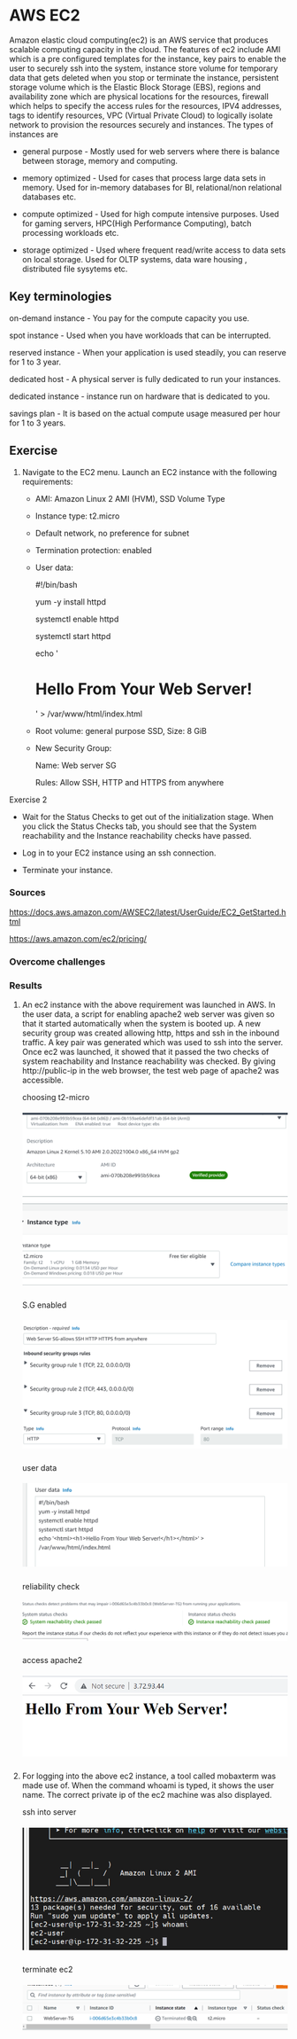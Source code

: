 #  AWS EC2

Amazon elastic cloud computing(ec2) is an AWS service that produces scalable computing capacity in the cloud. The features of ec2 include AMI which is a pre configured templates for the instance, key pairs to enable the user to securely ssh into the system, instance store volume for temporary data that gets deleted when you stop or terminate the instance, persistent storage volume which is the Elastic Block Storage (EBS), regions and availability zone which are physical locations for the resources, firewall which helps to specify the access rules for the resources, IPV4 addresses, tags to identify resources, VPC (Virtual Private Cloud) to logically isolate network to provision the resources securely and instances. The types of instances are

- general purpose - Mostly used for web servers where there is balance between storage, memory and computing.

- memory optimized - Used for cases that process large data sets in memory. Used for in-memory databases for BI, relational/non relational databases etc.

- compute optimized - Used for high compute intensive purposes. Used for gaming servers, HPC(High Performance Computing), batch processing workloads etc.

- storage optimized - Used where frequent read/write access to data sets on local storage. Used for OLTP systems, data ware housing , distributed file sysytems etc.


## Key terminologies

on-demand instance - You pay for the compute capacity you use.

spot instance - Used when you have workloads that can be interrupted.

reserved instance - When your application is used steadily, you can reserve for 1 to 3 year.

dedicated host - A physical server is fully dedicated to run your instances. 

dedicated instance - instance run on hardware that is dedicated to you.

savings plan - It is based on the actual compute usage measured per hour for 1 to 3 years. 


## Exercise
1. Navigate to the EC2 menu. Launch an EC2 instance with the following requirements:

    - AMI: Amazon Linux 2 AMI (HVM), SSD Volume Type

    - Instance type: t2.micro

    - Default network, no preference for subnet

    - Termination protection: enabled

    - User data:

        #!/bin/bash

        yum -y install httpd

        systemctl enable httpd

        systemctl start httpd

        echo '<html><h1>Hello From Your Web Server!</h1></html>' > /var/www/html/index.html

    - Root volume: general purpose SSD, Size: 8 GiB

    - New Security Group:

        Name: Web server SG

        Rules: Allow SSH, HTTP and HTTPS from anywhere

Exercise 2

- Wait for the Status Checks to get out of the initialization stage. When you click the Status Checks tab, you should see that the System reachability and the Instance reachability checks have passed.

- Log in to your EC2 instance using an ssh connection. 

- Terminate your instance.
 
### Sources

https://docs.aws.amazon.com/AWSEC2/latest/UserGuide/EC2_GetStarted.html

https://aws.amazon.com/ec2/pricing/

### Overcome challenges

### Results
1) An ec2 instance with the above requirement was launched in AWS. In the user data, a script for enabling apache2 web server was given so that it started automatically when the system is booted up. A new security group was created allowing http, https and ssh in the inbound traffic. A key pair was generated which was used to ssh into the server. Once ec2 was launched, it showed that it passed the two checks of system reachability and Instance reachability was checked. By giving http://public-ip in the web browser, the test web page of apache2 was accessible.

    choosing t2-micro 
    ##### ![AWS-05-01](https://github.com/Techgrounds-Cloud-9/cloud-9-jsm-1985/blob/main/00_includes/Week-05/AWS-06/01-AMI-t2-micro.PNG)


    S.G enabled
    ##### ![AWS-05-02](https://github.com/Techgrounds-Cloud-9/cloud-9-jsm-1985/blob/main/00_includes/Week-05/AWS-06/02-C2-SG.PNG)


    user data
    ##### ![AWS-05-03](https://github.com/Techgrounds-Cloud-9/cloud-9-jsm-1985/blob/main/00_includes/Week-05/AWS-06/03-Userdata.PNG)


    reliability check 
    ##### ![AWS-05-04](https://github.com/Techgrounds-Cloud-9/cloud-9-jsm-1985/blob/main/00_includes/Week-05/AWS-06/04-ec2-reliabilityChecks.PNG)


    access apache2
    ##### ![AWS-05-05](https://github.com/Techgrounds-Cloud-9/cloud-9-jsm-1985/blob/main/00_includes/Week-05/AWS-06/05-Apache2Access.PNG)


2) For logging into the above ec2 instance, a tool called mobaxterm was made use of. When the command whoami is typed, it shows the user name. The correct private ip of the ec2 machine was also displayed.

    ssh into server
    ##### ![AWS-05-06](https://github.com/Techgrounds-Cloud-9/cloud-9-jsm-1985/blob/main/00_includes/Week-05/AWS-06/06-SSHintoServer.PNG)



    terminate ec2
    ##### ![AWS-05-07](https://github.com/Techgrounds-Cloud-9/cloud-9-jsm-1985/blob/main/00_includes/Week-05/AWS-06/07-terminate-ec2.PNG)

















